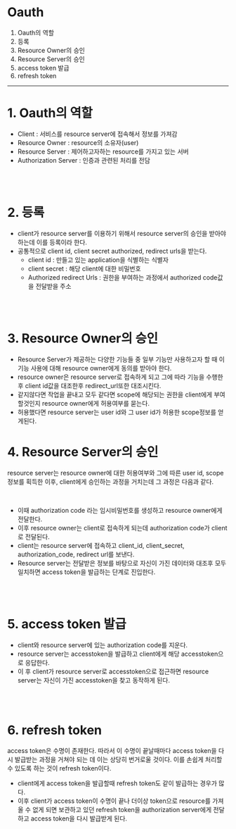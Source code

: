 # Oauth
1. Oauth의 역할
2. 등록
3. Resource Owner의 승인
4. Resource Server의 승인
5. access token 발급
6. refresh token
------------------

# 1. Oauth의 역할

- Client : 서비스를 resource server에 접속해서 정보를 가져감
- Resource Owner : resource의 소유자(user)
- Resource Server : 제어하고자하는 resource를 가지고 있는 서버
- Authorization Server : 인증과 관련된 처리를 전담

</br></br>

# 2. 등록

- client가 resource server를 이용하기 위해서 resource server의 승인을 받아야하는데 이를 등록이라 한다.
- 공통적으로 client id, client secret authorized, redirect urls을 받는다.
    * client id : 만들고 있는 application을 식별하는 식별자
    * client secret : 해당 client에 대한 비밀번호
    * Authorized redirect Urls : 권한을 부여하는 과정에서 authorized code값을 전달받을 주소

</br></br>

# 3. Resource Owner의 승인

- Resource Server가 제공하는 다양한 기능들 중 일부 기능만 사용하고자 할 때 이 기능 사용에 대해 resource owner에게 동의를 받아야 한다.
- resource owner은 resource server로 접속하게 되고 그에 따라 기능을 수행한 후 client id값을 대조한후 redirect_url또한 대조시킨다.
- 같지않다면 작업을 끝내고 모두 같다면 scope에 해당되는 권한을 client에게 부여할것인지 resource owner에게 허용여부를 묻는다.
- 허용했다면 resource server는 user id와 그 user id가 허용한 scope정보를 얻게된다.

# 4. Resource Server의 승인

resource server는 resource owner에 대한 허용여부와 그에 따른 user id, scope정보를 획득한 이후, client에게 승인하는 과정을 거치는데 그 과정은 다음과 같다.

</br>

- 이때 authorization code 라는 임시비밀번호를 생성하고 resource owner에게 전달한다.
- 이후 resource owner는 client로 접속하게 되는데 authorization code가 client로 전달된다.
- client는 resource server에 접속하고 client_id, client_secret, authorization_code, redirect url를 보낸다.
- Resource server는 전달받은 정보를 바탕으로 자신이 가진 데이터와 대조후 모두 일치하면 access token을 발급하는 단계로 진입한다.

</br></br>

# 5. access token 발급

- client와 resource server에 있는 authorization code를 지운다.
- resource server는 accesstoken을 발급하고 client에게 해당 accesstoken으로 응답한다.
- 이 후 client가 resource server로 accesstoken으로 접근하면 resource server는 자신이 가진 accesstoken을 찾고 동작하게 된다.

</br> </br>

# 6. refresh token

access token은 수명이 존재한다. 따라서 이 수명이 끝날때마다 access token을 다시 발급받는 과정을 거쳐야 되는 데 이는 상당히 번거로울 것이다. 이를 손쉽게 처리할 수 있도록 하는 것이 refresh token이다.

- client에게 access token을 발급할때 refresh token도 같이 발급하는 경우가 많다.
- 이후 client가 access token이 수명이 끝나 더이상 token으로 resource를 가져올 수 없게 되면 보관하고 있던 refresh token을 authorization server에게 전달하고 access token을 다시 발급받게 된다.

